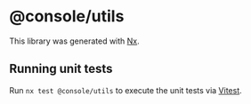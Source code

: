 # @console/utils

This library was generated with [Nx](https://nx.dev).

## Running unit tests

Run `nx test @console/utils` to execute the unit tests via [Vitest](https://vitest.dev/).
